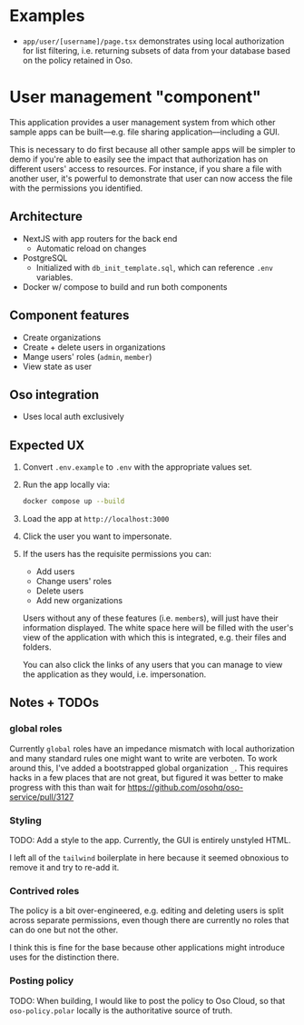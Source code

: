 # Examples

- `app/user/[username]/page.tsx` demonstrates using local authorization for list
  filtering, i.e. returning subsets of data from your database based on the
  policy retained in Oso.

# User management "component"

This application provides a user management system from which other sample apps
can be built––e.g. file sharing application––including a GUI.

This is necessary to do first because all other sample apps will be simpler to
demo if you're able to easily see the impact that authorization has on different
users' access to resources. For instance, if you share a file with another user,
it's powerful to demonstrate that user can now access the file with the
permissions you identified.

## Architecture

- NextJS with app routers for the back end
  - Automatic reload on changes
- PostgreSQL
  - Initialized with `db_init_template.sql`, which can reference `.env`
    variables.
- Docker w/ compose to build and run both components

## Component features

- Create organizations
- Create + delete users in organizations
- Mange users' roles (`admin`, `member`)
- View state as user

## Oso integration

- Uses local auth exclusively

## Expected UX

1. Convert `.env.example` to `.env` with the appropriate values set.
1. Run the app locally via:
   ```sh
   docker compose up --build
   ```
1. Load the app at `http://localhost:3000`
1. Click the user you want to impersonate.
1. If the users has the requisite permissions you can:

   - Add users
   - Change users' roles
   - Delete users
   - Add new organizations

   Users without any of these features (i.e. `member`s), will just have their
   information displayed. The white space here will be filled with the user's
   view of the application with which this is integrated, e.g. their files and
   folders.

   You can also click the links of any users that you can manage to view the
   application as they would, i.e. impersonation.

## Notes + TODOs

### global roles

Currently `global` roles have an impedance mismatch with local authorization and
many standard rules one might want to write are verboten. To work around this,
I've added a bootstrapped global organization `_`. This requires hacks in a few
places that are not great, but figured it was better to make progress with this
than wait for https://github.com/osohq/oso-service/pull/3127

### Styling

TODO: Add a style to the app. Currently, the GUI is entirely unstyled HTML.

I left all of the `tailwind` boilerplate in here because it seemed obnoxious to
remove it and try to re-add it.

### Contrived roles

The policy is a bit over-engineered, e.g. editing and deleting users is split
across separate permissions, even though there are currently no roles that can
do one but not the other.

I think this is fine for the base because other applications might introduce
uses for the distinction there.

### Posting policy

TODO: When building, I would like to post the policy to Oso Cloud, so that
`oso-policy.polar` locally is the authoritative source of truth.
